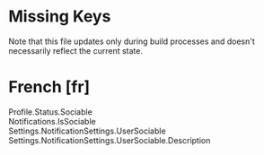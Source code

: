 # Missing Keys
Note that this file updates only during build processes and doesn't necessarily reflect the current state.

# French [fr]
Profile.Status.Sociable  
Notifications.IsSociable  
Settings.NotificationSettings.UserSociable  
Settings.NotificationSettings.UserSociable.Description  

